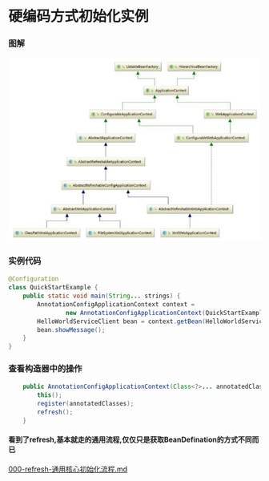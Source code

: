 # 硬编码方式初始化实例

### 图解

![image-20200917215957012](../../../assets/image-20200917215957012.png)

### 实例代码

```java
@Configuration
class QuickStartExample {
    public static void main(String... strings) {
        AnnotationConfigApplicationContext context =
                new AnnotationConfigApplicationContext(QuickStartExample.class);
        HelloWorldServiceClient bean = context.getBean(HelloWorldServiceClient.class);
        bean.showMessage();
    }
}
```

### 查看构造器中的操作

```java
	public AnnotationConfigApplicationContext(Class<?>... annotatedClasses) {
		this();
		register(annotatedClasses);
		refresh();
	}
```

#### 看到了refresh,基本就走的通用流程,仅仅只是获取BeanDefination的方式不同而已

 [000-refresh-通用核心初始化流程.md](../000-refresh-通用核心初始化流程.md) 